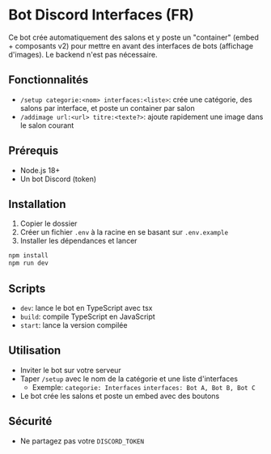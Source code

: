 # Bot Discord Interfaces (FR)

Ce bot crée automatiquement des salons et y poste un "container" (embed + composants v2) pour mettre en avant des interfaces de bots (affichage d'images). Le backend n'est pas nécessaire.

## Fonctionnalités
- `/setup categorie:<nom> interfaces:<liste>`: crée une catégorie, des salons par interface, et poste un container par salon
- `/addimage url:<url> titre:<texte?>`: ajoute rapidement une image dans le salon courant

## Prérequis
- Node.js 18+
- Un bot Discord (token)

## Installation
1. Copier le dossier
2. Créer un fichier `.env` à la racine en se basant sur `.env.example`
3. Installer les dépendances et lancer

```bash
npm install
npm run dev
```

## Scripts
- `dev`: lance le bot en TypeScript avec tsx
- `build`: compile TypeScript en JavaScript
- `start`: lance la version compilée

## Utilisation
- Inviter le bot sur votre serveur
- Taper `/setup` avec le nom de la catégorie et une liste d'interfaces
  - Exemple: `categorie: Interfaces` `interfaces: Bot A, Bot B, Bot C`
- Le bot crée les salons et poste un embed avec des boutons

## Sécurité
- Ne partagez pas votre `DISCORD_TOKEN`